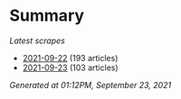 # Summary
*Latest scrapes*
* [2021-09-22](https://github.com/nuuuwan/news_lk/blob/data/news_lk.2021-09-22.json) (193 articles)
* [2021-09-23](https://github.com/nuuuwan/news_lk/blob/data/news_lk.2021-09-23.json) (103 articles)

*Generated at 01:12PM, September 23, 2021*